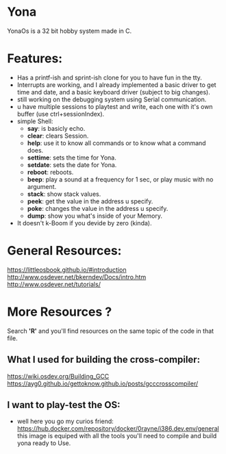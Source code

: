 # Yona
YonaOs is a 32 bit hobby system made in C.
# Features:
- Has a printf-ish and sprint-ish clone for you to have fun in the tty.
- Interrupts are working, and I already implemented a basic driver to get time and date, and a basic keyboard driver (subject to big changes).
- still working on the debugging system using Serial communication.
- u have multiple sessions to playtest and write, each one with it's own buffer (use ctrl+sessionIndex).
- simple Shell:
  - **say**: is basicly echo.
  - **clear**: clears Session.
  - **help**: use it to know all commands or to know what a command does.
  - **settime**: sets the time for Yona.
  - **setdate**: sets the date for Yona.
  - **reboot**: reboots.
  - **beep**: play a sound at a frequency for 1 sec, or play music with no argument.
  - **stack**: show stack values.
  - **peek**: get the value in the address u specify.
  - **poke**: changes the value in the address u specify.
  - **dump**: show you what's inside of your Memory.
- It doesn't k-Boom if you devide by zero (kinda).
# General Resources:
https://littleosbook.github.io/#introduction  
http://www.osdever.net/bkerndev/Docs/intro.htm  
http://www.osdever.net/tutorials/  
# More Resources ?
Search **'R'** and you'll find resources on the same topic of the code in that file.
## What I used for building the cross-compiler:
https://wiki.osdev.org/Building_GCC    
https://ayg0.github.io/gettoknow.github.io/posts/gcccrosscompiler/
## I want to play-test the OS:
- well here you go my curios friend: https://hub.docker.com/repository/docker/0rayne/i386.dev.env/general   
this image is equiped with all the tools you'll need to compile and build yona ready to Use.
